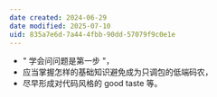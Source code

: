 ```yaml
---
date created: 2024-06-29
date modified: 2025-07-10
uid: 835a7e6d-7a44-4fbb-90dd-57079f9c0e1e
---
```

- " 学会问问题是第一步 "，
- 应当掌握怎样的基础知识避免成为只调包的低端码农，
- 尽早形成对代码风格的 good taste 等。
